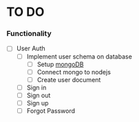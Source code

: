 # TO DO

### Functionality
- [ ] User Auth
  - [ ] Implement user schema on database
    - [ ] Setup [mongoDB](https://www.mongodb.com/)
    - [ ] Connect mongo to nodejs
    - [ ] Create user document
  - [ ] Sign in
  - [ ] Sign out
  - [ ] Sign up
  - [ ] Forgot Password
